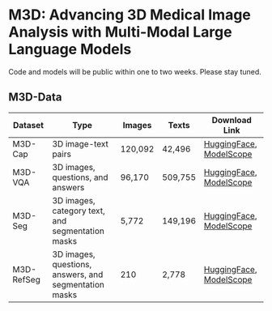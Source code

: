 # M3D: Advancing 3D Medical Image Analysis with Multi-Modal Large Language Models

Code and models will be public within one to two weeks. Please stay tuned.

## M3D-Data
| Dataset  | Type | Images | Texts | Download Link |
| ------------- | ------------- | ------------- | ------------- | ------------- |
| M3D-Cap | 3D image-text pairs |	120,092 | 42,496 | [HuggingFace](https://huggingface.co/datasets/GoodBaiBai88/M3D-Cap), [ModelScope](https://www.modelscope.cn/datasets/GoodBaiBai88/M3D-Cap) |
| M3D-VQA | 3D images, questions, and answers |	96,170 | 509,755 | [HuggingFace](https://huggingface.co/datasets/GoodBaiBai88/M3D-VQA), [ModelScope](https://www.modelscope.cn/datasets/GoodBaiBai88/M3D-VQA) |
| M3D-Seg | 3D images, category text, and segmentation masks | 5,772 | 149,196 | [HuggingFace](https://huggingface.co/datasets/GoodBaiBai88/M3D-Seg), [ModelScope](https://www.modelscope.cn/datasets/GoodBaiBai88/M3D-Seg) |
| M3D-RefSeg | 3D images, questions, answers, and segmentation masks |	210 | 2,778 | [HuggingFace](https://huggingface.co/datasets/GoodBaiBai88/M3D-RefSeg), [ModelScope](https://www.modelscope.cn/datasets/GoodBaiBai88/M3D-RefSeg) |
